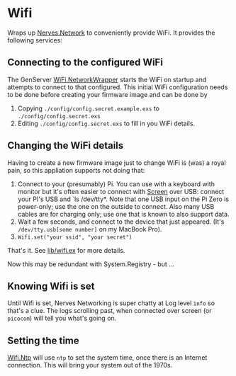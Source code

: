 # Wifi

Wraps up [Nerves.Network](https://github.com/nerves-project/nerves_network) to conveniently provide WiFi. It provides the following services:

## Connecting to the configured WiFi

The GenServer [WiFi.NetworkWrapper](lib/wifi/network_wrapper.ex) starts the WiFi on startup and attempts to connect to that configured. This initial WiFi configuration needs to be done before creating your firmware image and can be done by

1. Copying `./config/config.secret.example.exs` to `./config/config.secret.exs`
2. Editing `./config/config.secret.exs` to fill in you WiFi details.

## Changing the WiFi details

Having to create a new firmware image just to change WiFi is (was) a royal pain, so this appliation supports not doing that:

1. Connect to your (presumably) Pi. You can use with a keyboard with monitor but it's often easier to connect with [Screen](https://linux.die.net/man/1/screen) over USB:  connect your PI's USB and `ls /dev/tty*. Note that one USB input on the Pi Zero is power-only; use the one on the outside to connect. Also many USB cables are for charging only; use one that is known to also support data.
1. Wait a few seconds, and connect to the device that just appeared. (It's `/dev/tty.usb[some number]` on my MacBook Pro).
1. `Wifi.set("your ssid", "your secret")`

That's it. See [lib/wifi.ex](lib/wifi.ex) for more details.

Now this may be redundant with System.Registry - but ...

## Knowing Wifi is set

Until Wifi is set, Nerves Networking is super chatty at Log level `info` so that's a clue. The logs scrolling past, when connected over screen (or `picocom`) will tell you what's going on.


## Setting the time

[Wifi.Ntp](/lib/wifi/ntp.ex) will use `ntp` to set the system time, once there is an Internet connection. This will bring your system out of the 1970s.
